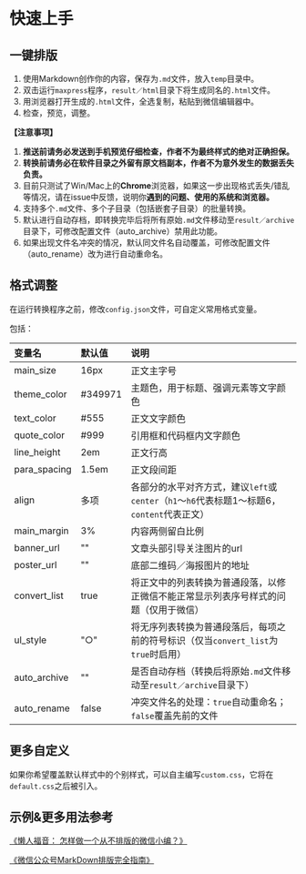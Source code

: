 # 快速上手

## 一键排版

1. 使用Markdown创作你的内容，保存为`.md`文件，放入`temp`目录中。
2. 双击运行`maxpress`程序，`result／html`目录下将生成同名的`.html`文件。
3. 用浏览器打开生成的`.html`文件，全选复制，粘贴到微信编辑器中。
4. 检查，预览，调整。

**【注意事项】**

1. **推送前请务必发送到手机预览仔细检查，作者不为最终样式的绝对正确担保。**
2. **转换前请务必在软件目录之外留有原文档副本，作者不为意外发生的数据丢失负责。**
3. 目前只测试了Win/Mac上的**Chrome**浏览器，如果这一步出现格式丢失/错乱等情况，请在issue中反馈，说明你**遇到的问题、使用的系统和浏览器。**
4. 支持多个`.md`文件、多个子目录（包括嵌套子目录）的批量转换。
5. 默认进行自动存档，即转换完毕后将所有原始`.md`文件移动至`result／archive`目录下，可修改配置文件（auto_archive）禁用此功能。
6. 如果出现文件名冲突的情况，默认同文件名自动覆盖，可修改配置文件（auto_rename）改为进行自动重命名。

## 格式调整

在运行转换程序之前，修改`config.json`文件，可自定义常用格式变量。

包括：


| 变量名 | 默认值 | 说明 |
| :----- | :----- | :---- |
|main_size     |16px   |正文主字号|
|theme_color   |#349971|主题色，用于标题、强调元素等文字颜色|
|text_color    |#555   |正文文字颜色|
|quote_color   |#999   |引用框和代码框内文字颜色|
|line_height   |2em    |正文行高|
|para_spacing  |1.5em  |正文段间距|
|align         |多项    |各部分的水平对齐方式，建议`left`或`center`（`h1`～`h6`代表标题1～标题6，`content`代表正文）|
|main_margin   |3%     |内容两侧留白比例|
|banner_url    |""     |文章头部引导关注图片的url|
|poster_url    |""     |底部二维码／海报图片的地址|
|convert_list  |true   |将正文中的列表转换为普通段落，以修正微信不能正常显示列表序号样式的问题（仅用于微信）|
|ul_style      |"○"    |将无序列表转换为普通段落后，每项之前的符号标识（仅当`convert_list`为`true`时启用）|
|auto_archive  |""     |是否自动存档（转换后将原始`.md`文件移动至`result／archive`目录下）|
|auto_rename   |false  |冲突文件名的处理：`true`自动重命名；`false`覆盖先前的文件|

## 更多自定义

如果你希望覆盖默认样式中的个别样式，可以自主编写`custom.css`，它将在`default.css`之后被引入。

## 示例&更多用法参考

[《懒人福音： 怎样做一个从不排版的微信小编？》](https://mp.weixin.qq.com/s?__biz=MzI2NjM5NDMyMw==&mid=2247483713&idx=1&sn=0ec80785ce60503eb30e4ce27ac89781&chksm=ea8f8efdddf807ebb5137b1f0d8c652bcaa33e861d2c0544b50aeed051361b904cf194f6f844)

[《微信公众号MarkDown排版完全指南》](https://mp.weixin.qq.com/s?__biz=MzI2NjM5NDMyMw==&mid=2247483712&idx=1&sn=e8c2c8e9478045e335033b84f12be46e&chksm=ea8f8efcddf807ea61ce72618e0d89dd755635108cb898bbe1c103fcf2a4a029dc629e35b87b)
